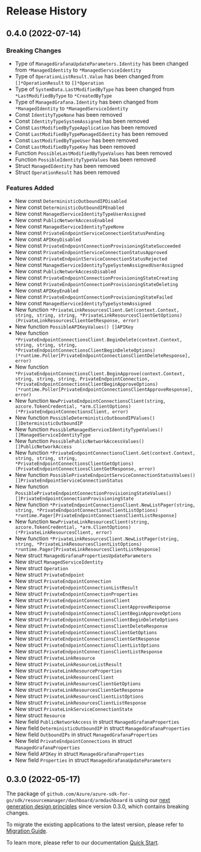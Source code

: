 # Release History

## 0.4.0 (2022-07-14)
### Breaking Changes

- Type of `ManagedGrafanaUpdateParameters.Identity` has been changed from `*ManagedIdentity` to `*ManagedServiceIdentity`
- Type of `OperationListResult.Value` has been changed from `[]*OperationResult` to `[]*Operation`
- Type of `SystemData.LastModifiedByType` has been changed from `*LastModifiedByType` to `*CreatedByType`
- Type of `ManagedGrafana.Identity` has been changed from `*ManagedIdentity` to `*ManagedServiceIdentity`
- Const `IdentityTypeNone` has been removed
- Const `IdentityTypeSystemAssigned` has been removed
- Const `LastModifiedByTypeApplication` has been removed
- Const `LastModifiedByTypeManagedIdentity` has been removed
- Const `LastModifiedByTypeUser` has been removed
- Const `LastModifiedByTypeKey` has been removed
- Function `PossibleLastModifiedByTypeValues` has been removed
- Function `PossibleIdentityTypeValues` has been removed
- Struct `ManagedIdentity` has been removed
- Struct `OperationResult` has been removed

### Features Added

- New const `DeterministicOutboundIPDisabled`
- New const `DeterministicOutboundIPEnabled`
- New const `ManagedServiceIdentityTypeUserAssigned`
- New const `PublicNetworkAccessEnabled`
- New const `ManagedServiceIdentityTypeNone`
- New const `PrivateEndpointServiceConnectionStatusPending`
- New const `APIKeyDisabled`
- New const `PrivateEndpointConnectionProvisioningStateSucceeded`
- New const `PrivateEndpointServiceConnectionStatusApproved`
- New const `PrivateEndpointServiceConnectionStatusRejected`
- New const `ManagedServiceIdentityTypeSystemAssignedUserAssigned`
- New const `PublicNetworkAccessDisabled`
- New const `PrivateEndpointConnectionProvisioningStateCreating`
- New const `PrivateEndpointConnectionProvisioningStateDeleting`
- New const `APIKeyEnabled`
- New const `PrivateEndpointConnectionProvisioningStateFailed`
- New const `ManagedServiceIdentityTypeSystemAssigned`
- New function `*PrivateLinkResourcesClient.Get(context.Context, string, string, string, *PrivateLinkResourcesClientGetOptions) (PrivateLinkResourcesClientGetResponse, error)`
- New function `PossibleAPIKeyValues() []APIKey`
- New function `*PrivateEndpointConnectionsClient.BeginDelete(context.Context, string, string, string, *PrivateEndpointConnectionsClientBeginDeleteOptions) (*runtime.Poller[PrivateEndpointConnectionsClientDeleteResponse], error)`
- New function `*PrivateEndpointConnectionsClient.BeginApprove(context.Context, string, string, string, PrivateEndpointConnection, *PrivateEndpointConnectionsClientBeginApproveOptions) (*runtime.Poller[PrivateEndpointConnectionsClientApproveResponse], error)`
- New function `NewPrivateEndpointConnectionsClient(string, azcore.TokenCredential, *arm.ClientOptions) (*PrivateEndpointConnectionsClient, error)`
- New function `PossibleDeterministicOutboundIPValues() []DeterministicOutboundIP`
- New function `PossibleManagedServiceIdentityTypeValues() []ManagedServiceIdentityType`
- New function `PossiblePublicNetworkAccessValues() []PublicNetworkAccess`
- New function `*PrivateEndpointConnectionsClient.Get(context.Context, string, string, string, *PrivateEndpointConnectionsClientGetOptions) (PrivateEndpointConnectionsClientGetResponse, error)`
- New function `PossiblePrivateEndpointServiceConnectionStatusValues() []PrivateEndpointServiceConnectionStatus`
- New function `PossiblePrivateEndpointConnectionProvisioningStateValues() []PrivateEndpointConnectionProvisioningState`
- New function `*PrivateEndpointConnectionsClient.NewListPager(string, string, *PrivateEndpointConnectionsClientListOptions) *runtime.Pager[PrivateEndpointConnectionsClientListResponse]`
- New function `NewPrivateLinkResourcesClient(string, azcore.TokenCredential, *arm.ClientOptions) (*PrivateLinkResourcesClient, error)`
- New function `*PrivateLinkResourcesClient.NewListPager(string, string, *PrivateLinkResourcesClientListOptions) *runtime.Pager[PrivateLinkResourcesClientListResponse]`
- New struct `ManagedGrafanaPropertiesUpdateParameters`
- New struct `ManagedServiceIdentity`
- New struct `Operation`
- New struct `PrivateEndpoint`
- New struct `PrivateEndpointConnection`
- New struct `PrivateEndpointConnectionListResult`
- New struct `PrivateEndpointConnectionProperties`
- New struct `PrivateEndpointConnectionsClient`
- New struct `PrivateEndpointConnectionsClientApproveResponse`
- New struct `PrivateEndpointConnectionsClientBeginApproveOptions`
- New struct `PrivateEndpointConnectionsClientBeginDeleteOptions`
- New struct `PrivateEndpointConnectionsClientDeleteResponse`
- New struct `PrivateEndpointConnectionsClientGetOptions`
- New struct `PrivateEndpointConnectionsClientGetResponse`
- New struct `PrivateEndpointConnectionsClientListOptions`
- New struct `PrivateEndpointConnectionsClientListResponse`
- New struct `PrivateLinkResource`
- New struct `PrivateLinkResourceListResult`
- New struct `PrivateLinkResourceProperties`
- New struct `PrivateLinkResourcesClient`
- New struct `PrivateLinkResourcesClientGetOptions`
- New struct `PrivateLinkResourcesClientGetResponse`
- New struct `PrivateLinkResourcesClientListOptions`
- New struct `PrivateLinkResourcesClientListResponse`
- New struct `PrivateLinkServiceConnectionState`
- New struct `Resource`
- New field `PublicNetworkAccess` in struct `ManagedGrafanaProperties`
- New field `DeterministicOutboundIP` in struct `ManagedGrafanaProperties`
- New field `OutboundIPs` in struct `ManagedGrafanaProperties`
- New field `PrivateEndpointConnections` in struct `ManagedGrafanaProperties`
- New field `APIKey` in struct `ManagedGrafanaProperties`
- New field `Properties` in struct `ManagedGrafanaUpdateParameters`


## 0.3.0 (2022-05-17)

The package of `github.com/Azure/azure-sdk-for-go/sdk/resourcemanager/dashboard/armdashboard` is using our [next generation design principles](https://azure.github.io/azure-sdk/general_introduction.html) since version 0.3.0, which contains breaking changes.

To migrate the existing applications to the latest version, please refer to [Migration Guide](https://aka.ms/azsdk/go/mgmt/migration).

To learn more, please refer to our documentation [Quick Start](https://aka.ms/azsdk/go/mgmt).